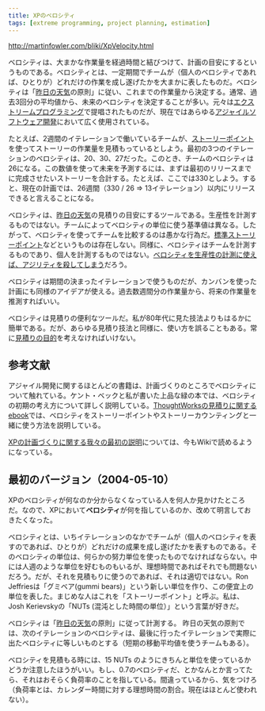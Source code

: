 ```yaml
---
title: XPのベロシティ
tags: [extreme programming, project planning, estimation]
---
```


http://martinfowler.com/bliki/XpVelocity.html

ベロシティは、大まかな作業量を経過時間と結びつけて、計画の目安にするというものである。ベロシティとは、一定期間でチームが（個人のベロシティであれば、ひとりが）どれだけの作業を成し遂げたかを大まかに表したものだ。ベロシティは「[昨日の天気](/YesterdaysWeather)の原則」に従い、これまでの作業量から決定する。通常、過去3回分の平均値から、未来のベロシティを決定することが多い。元々は[エクストリームプログラミング](/ExtremeProgramming)で提唱されたものだが、現在ではあらゆる[アジャイルソフトウェア開発](http://martinfowler.com/agile.html)において広く使用されている。

たとえば、2週間のイテレーションで働いているチームが、[ストーリーポイント](/StoryPoint)を使ってストーリーの作業量を見積もっているとしよう。最初の3つのイテレーションのベロシティは、20、30、27だった。このとき、チームのベロシティは26になる。この数値を使って未来を予測するには、まずは最初のリリースまでに完成させたいストーリーを合計する。たとえば、ここでは330としよう。すると、現在の計画では、26週間（330 / 26 => 13イテレーション）以内にリリースできると言えることになる。

ベロシティは、[昨日の天気](/YesterdaysWeather)の見積りの目安にするツールである。生産性を計測するものではない。チームによってベロシティの単位に使う基準値は異なる。したがって、ベロシティを使ってチームを比較するのは愚かな行為だ。[標準ストーリーポイント](/StandardStoryPoint)などというものは存在しない。同様に、ベロシティはチームを計測するものであり、個人を計測するものではない。[ベロシティを生産性の計測に使えば、アジリティを殺してしまう](http://jimhighsmith.com/velocity-is-killing-agility/)だろう。

ベロシティは期間の決まったイテレーションで使うものだが、カンバンを使った計画にも同様のアイデアが使える。過去数週間分の作業量から、将来の作業量を推測すればいい。

ベロシティは見積りの便利なツールだ。私が80年代に見た技法よりもはるかに簡単である。だが、あらゆる見積り技法と同様に、使い方を誤ることもある。常に[見積りの目的](/PurposeOfEstimation)を考えなければいけない。

## 参考文献

アジャイル開発に関するほとんどの書籍は、計画づくりのところでベロシティについて触れている。ケント・ベックと私が書いた上品な緑の本では、ベロシティの初期の考え方について詳しく説明している。[ThoughtWorksの見積りに関するebook](http://info.thoughtworks.com/how-do-you-estimate-on-an-Agile-project.html)では、ベロシティをストーリーポイントやストーリーカウンティングと一緒に使う方法を説明している。

[XPの計画づくりに関する我々の最初の説明](http://c2.com/cgi/wiki?XpPlanningTerminology)については、今もWikiで読めるようになっている。

## 最初のバージョン（2004-05-10）

XPのベロシティが何なのか分からなくなっている人を何人か見かけたところだ。なので、XPにおいて**ベロシティ**が何を指しているのか、改めて明言しておきたくなった。

ベロシティとは、いちイテレーションのなかでチームが（個人のベロシティを表すのであれば、ひとりが）どれだけの成果を成し遂げたかを表すものである。そのベロシティの単位は、何らかの努力単位を使ったものでなければならない。中には人週のような単位を好むものもいるが、理想時間であればそれでも問題ないだろう。だが、それを見積もりに使うのであれば、それは適切ではない。Ron Jeffriesは「グミベア(gummi bears)」という新しい単位を作り、この便宜上の単位を表した。まじめな人はこれを「ストーリーポイント」と呼ぶ。私は、Josh Kerievskyの「NUTs (混沌とした時間の単位）」という言葉が好きだ。

ベロシティは「[昨日の天気](/YesterdaysWeather)の原則」に従って計測する。
昨日の天気の原則では、次のイテレーションのベロシティは、最後に行ったイテレーションで実際に出たベロシティに等しいものとする（短期の移動平均値を使うチームもある）。

ベロシティを見積もる時には、15 NUTs のようにきちんと単位を使っているかどうか注意したほうがいい。もし、0.7のベロシティだ、とかなんとか言ってたら、それはおそらく負荷率のことを指している。間違っているから、気をつけろ（負荷率とは、カレンダー時間に対する理想時間の割合。現在はほとんど使われない）。
